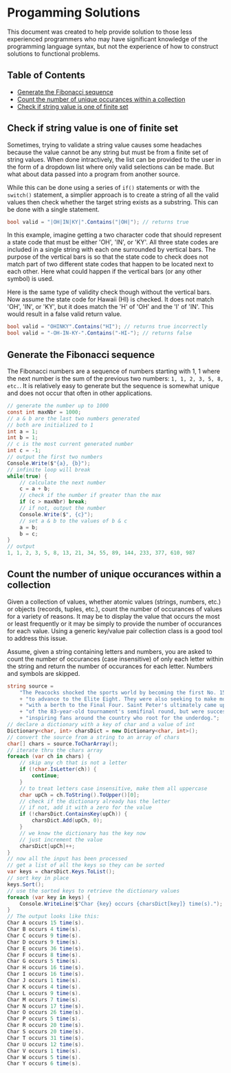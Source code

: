 # Progamming Solutions

This document was created to help provide solution to those less experienced programmers who may have significant knowledge of the programming language syntax, but not the experience of how to construct solutions to functional problems.

## Table of Contents

- [Generate the Fibonacci sequence](#generate-the-fibonacci-sequence)
- [Count the number of unique occurances within a collection](#count-the-number-of-unique-occurances-within-a-collection)
- [Check if string value is one of finite set](#check-if-string-value-is-one-of-finite-set)

## Check if string value is one of finite set

Sometimes, trying to validate a string value causes some headaches because the value cannot be any string but must be from a finite set of string values. When done intractively, the list can be provided to the user in the form of a dropdown list where only valid selections can be made. But what about data passed into a program from another source.

While this can be done using a series of `if()` statements or with the `switch()` statement, a simplier approach is to create a string of all the valid values then check whether the target string exists as a substring. This can be done with a single statement.

```cs
bool valid = "|OH|IN|KY|".Contains("|OH|"); // returns true
```

In this example, imagine getting a two character code that should represent a state code that must be either 'OH', 'IN', or 'KY'. All three state codes are included in a single string with each one surrounded by vertical bars. The purpose of the vertical bars is so that the state code to check does not match part of two different state codes that happen to be located next to each other. Here what could happen if the vertical bars (or any other symbol) is used.

Here is the same type of validity check though without the vertical bars. Now assume the state code for Hawaii (HI) is checked. It does not match 'OH', 'IN', or 'KY', but it does match the 'H' of 'OH' and the 'I' of 'IN'. This would result in a false valid return value.

```cs
bool valid = "OHINKY".Contains("HI"); // returns true incorrectly
bool valid = "-OH-IN-KY-".Contains("-HI-"); // returns false
```

## Generate the Fibonacci sequence

The Fibonacci numbers are a sequence of numbers starting with 1, 1 where the next number is the sum of the previous two numbers: `1, 1, 2, 3, 5, 8, etc.`. It is relatively easy to generate but the sequence is somewhat unique and does not occur that often in other applications.

```cs
// generate the number up to 1000
const int maxNbr = 1000;
// a & b are the last two numbers generated
// both are initialized to 1 
int a = 1;
int b = 1;
// c is the most current generated number
int c = -1;
// output the first two numbers
Console.Write($"{a}, {b}");
// infinite loop will break
while(true) {
    // calculate the next number
    c = a + b;
    // check if the number if greater than the max
    if (c > maxNbr) break;
    // if not, output the number
    Console.Write($", {c}");
    // set a & b to the values of b & c
    a = b;
    b = c;
}
// output
1, 1, 2, 3, 5, 8, 13, 21, 34, 55, 89, 144, 233, 377, 610, 987
```

## Count the number of unique occurances within a collection

Given a collection of values, whether atomic values (strings, numbers, etc.) or objects (records, tuples, etc.), count the number of occurances of values for a variety of reasons. It may be to display the value that occurs the most or least frequently or it may be simply to provide the number of occurances for each value. Using a generic key/value pair collection class is a good tool to address this issue.

Assume, given a string containing letters and numbers, you are asked to count the number of occurances (case insensitive) of only each letter within the string and return the number of occurances for each letter. Numbers and symbols are skipped.

```cs
string source =
    "The Peacocks shocked the sports world by becoming the first No. 15 seed "
    + "to advance to the Elite Eight. They were also seeking to make more history "
    + "with a berth to the Final Four. Saint Peter's ultimately came up just short "
    + "of the 83-year-old tournament's semifinal round, but were successful in "
    + "inspiring fans around the country who root for the underdog.";
// declare a dictionary with a key of char and a value of int
Dictionary<char, int> charsDict = new Dictionary<char, int>();
// convert the source from a string to an array of chars
char[] chars = source.ToCharArray();
// iterate thru the chars array
foreach (var ch in chars) {
    // skip any ch that is not a letter
    if (!char.IsLetter(ch)) {
        continue;
    }
    // to treat letters case insensitive, make them all uppercase
    char upCh = ch.ToString().ToUpper()[0];
    // check if the dictionary already has the letter
    // if not, add it with a zero for the value
    if (!charsDict.ContainsKey(upCh)) {
        charsDict.Add(upCh, 0);
    }
    // we know the dictionary has the key now
    // just increment the value
    charsDict[upCh]++;
}
// now all the input has been processed
// get a list of all the keys so they can be sorted
var keys = charsDict.Keys.ToList();
// sort key in place
keys.Sort();
// use the sorted keys to retrieve the dictionary values
foreach (var key in keys) {
    Console.WriteLine($"Char {key} occurs {charsDict[key]} time(s).");
}
// The output looks like this:
Char A occurs 15 time(s).
Char B occurs 4 time(s).
Char C occurs 9 time(s).
Char D occurs 9 time(s).
Char E occurs 36 time(s).
Char F occurs 8 time(s).
Char G occurs 5 time(s).
Char H occurs 16 time(s).
Char I occurs 16 time(s).
Char J occurs 1 time(s).
Char K occurs 4 time(s).
Char L occurs 9 time(s).
Char M occurs 7 time(s).
Char N occurs 17 time(s).
Char O occurs 26 time(s).
Char P occurs 5 time(s).
Char R occurs 20 time(s).
Char S occurs 20 time(s).
Char T occurs 31 time(s).
Char U occurs 12 time(s).
Char V occurs 1 time(s).
Char W occurs 5 time(s).
Char Y occurs 6 time(s).
```